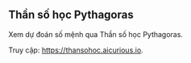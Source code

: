 ## Thần số học Pythagoras

Xem dự đoán số mệnh qua Thần số học Pythagoras.

Truy cập: <https://thansohoc.aicurious.io>.